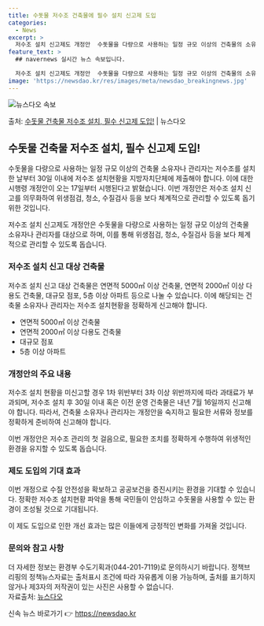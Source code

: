 ```yaml
---
title: 수돗물 저수조 건축물에 필수 설치 신고제 도입
categories:
  - News
excerpt: >
  저수조 설치 신고제도 개정안  수돗물을 다량으로 사용하는 일정 규모 이상의 건축물의 소유자나 관리자는 저수조…
feature_text: >
  ## navernews 실시간 뉴스 속보입니다.

  저수조 설치 신고제도 개정안  수돗물을 다량으로 사용하는 일정 규모 이상의 건축물의 소유자나 관리자는 저수조…
image: 'https://newsdao.kr/res/images/meta/newsdao_breakingnews.jpg'
---
```


![뉴스다오 속보](https://newsdao.kr/res/images/meta/newsdao_breakingnews.jpg)

<p>출처: <a href="https://newsdao.kr/4559" rel="dofollow">수돗물 건축물 저수조 설치, 필수 신고제 도입!</a> | 뉴스다오</p>

<h2 data-ke-size="size26">수돗물 건축물 저수조 설치, 필수 신고제 도입!</h2>
수돗물을 다량으로 사용하는 일정 규모 이상의 건축물 소유자나 관리자는 저수조를 설치한 날부터 30일 이내에 저수조 설치현황을 지방자치단체에 제출해야 합니다. 이에 대한 시행령 개정안이 오는 17일부터 시행된다고 밝혔습니다. 이번 개정안은 저수조 설치 신고를 의무화하여 위생점검, 청소, 수질검사 등을 보다 체계적으로 관리할 수 있도록 돕기 위한 것입니다.

<p data-ke-size="size16">저수조 설치 신고제도 개정안은 수돗물을 다량으로 사용하는 일정 규모 이상의 건축물 소유자나 관리자를 대상으로 하며, 이를 통해 위생점검, 청소, 수질검사 등을 보다 체계적으로 관리할 수 있도록 돕습니다.</p>

<h3>저수조 설치 신고 대상 건축물</h3>
저수조 설치 신고 대상 건축물은 연면적 5000㎡ 이상 건축물, 연면적 2000㎡ 이상 다용도 건축물, 대규모 점포, 5층 이상 아파트 등으로 나눌 수 있습니다. 이에 해당되는 건축물 소유자나 관리자는 저수조 설치현황을 정확하게 신고해야 합니다.

<ul>
  <li>연면적 5000㎡ 이상 건축물</li>
  <li>연면적 2000㎡ 이상 다용도 건축물</li>
  <li>대규모 점포</li>
  <li>5층 이상 아파트</li>
</ul>

<h3>개정안의 주요 내용</h3>
저수조 설치 현황을 미신고할 경우 1차 위반부터 3차 이상 위반까지에 따라 과태료가 부과되며, 저수조 설치 후 30일 이내 혹은 이전 운영 건축물은 내년 7월 16일까지 신고해야 합니다. 따라서, 건축물 소유자나 관리자는 개정안을 숙지하고 필요한 서류와 정보를 정확하게 준비하여 신고해야 합니다.

<p data-ke-size="size16">이번 개정안은 저수조 관리의 첫 걸음으로, 필요한 조치를 정확하게 수행하여 위생적인 환경을 유지할 수 있도록 돕습니다.</p>

<h3>제도 도입의 기대 효과</h3>
이번 개정으로 수질 안전성을 확보하고 공공보건을 증진시키는 환경을 기대할 수 있습니다. 정확한 저수조 설치현황 파악을 통해 국민들이 안심하고 수돗물을 사용할 수 있는 환경이 조성될 것으로 기대됩니다.

<p data-ke-size="size16">이 제도 도입으로 인한 개선 효과는 많은 이들에게 긍정적인 변화를 가져올 것입니다.</p>

<h3>문의와 참고 사항</h3>
더 자세한 정보는 환경부 수도기획과(044-201-7119)로 문의하시기 바랍니다. 정책브리핑의 정책뉴스자료는 출처표시 조건에 따라 자유롭게 이용 가능하며, 출처를 표기하지 않거나 제3자의 저작권이 있는 사진은 사용할 수 없습니다. <br>
자료출처: <a href="https://newsdao.kr/4559">뉴스다오</a> 

신속 뉴스 바로가기 👉 <a href="https://newsdao.kr" rel="dofollow">https://newsdao.kr</a>


